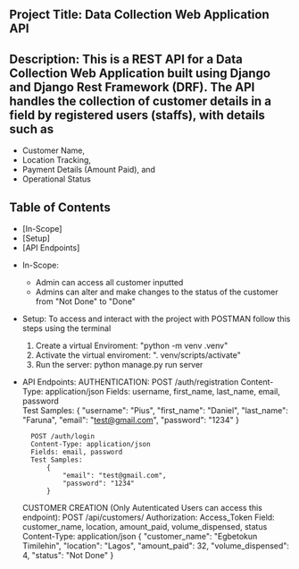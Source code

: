 ## Project Title: Data Collection Web Application API

## Description: This is a REST API for a Data Collection Web Application built using Django and Django Rest Framework (DRF). The API handles the collection of customer details in a field by registered users (staffs), with details such as 
 * Customer Name,
 * Location Tracking, 
 * Payment Details (Amount Paid), and 
 * Operational Status


## Table of Contents
- [In-Scope]
- [Setup]
- [API Endpoints]


* In-Scope: 
     * Admin can access all customer inputted
     * Admins can alter and make changes to the status of the customer from "Not Done" to "Done"


* Setup: To access and interact with the project with POSTMAN follow this steps using the terminal
	1. Create a virtual Enviroment: "python -m venv .venv"
	2. Activate the virtual enviroment: ". venv/scripts/activate"
	3. Run the server: python manage.py run server

* API Endpoints:
 	AUTHENTICATION:
		POST /auth/registration
		Content-Type: application/json
		Fields: username, first_name, last_name, email, password	
		Test Samples:
			{
			    "username": "Pius",
			    "first_name": "Daniel",
			    "last_name": "Faruna",
			    "email": "test@gmail.com",
			    "password": "1234"
			}


		POST /auth/login
		Content-Type: application/json
		Fields: email, password
		Test Samples:
			{
			    "email": "test@gmail.com",
			    "password": "1234"
			}
	
	CUSTOMER CREATION (Only Autenticated Users can access this endpoint):
		POST /api/customers/
          Authorization: Access_Token
          Field: customer_name, location, amount_paid, volume_dispensed, status
          Content-Type: application/json
          {
               "customer_name": "Egbetokun Timilehin",
               "location": "Lagos",
               "amount_paid": 32,
               "volume_dispensed": 4,
               "status": "Not Done"
          }